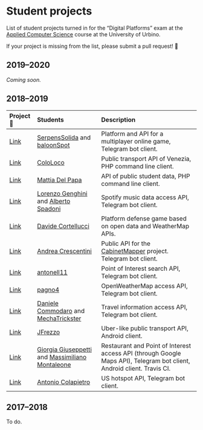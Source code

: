 # Student projects

List of student projects turned in for the “Digital Platforms” exam at the [Applied Computer Science](https://informatica.uniurb.it) course at the University of Urbino.

If your project is missing from the list, please submit a pull request! 🙏

## 2019–2020

*Coming soon.*

## 2018–2019

| Project 🔗 | Students | Description |
| :--- | :--- | :--- |
| [Link](https://github.com/SerpensSolida/progetto-piattaforme) | [SerpensSolida](https://github.com/SerpensSolida) and [baloonSpot](https://github.com/baloonSpot) | Platform and API for a multiplayer online game, Telegram bot client. |
| [Link](https://github.com/ColoLoco/Progetto_PDGT_2018) | [ColoLoco](https://github.com/ColoLoco) | Public transport API of Venezia, PHP command line client. |
| [Link](https://github.com/Delpixe/PDGT) | [Mattia Del Papa](https://github.com/Delpixe) | API of public student data, PHP command line client. |
| [Link](https://github.com/Albisyx/progettoPDGT) | [Lorenzo Genghini](https://github.com/Lorenzo1997) and [Alberto Spadoni](https://github.com/Albisyx) | Spotify music data access API, Telegram bot client. |
| [Link](https://github.com/Dodoveloper/pdgt-game) | [Davide Cortellucci](https://github.com/Dodoveloper) | Platform defense game based on open data and WeatherMap APIs.
| [Link](https://github.com/ElCresh/CabinetMapper-API-TelegramBot) | [Andrea Crescentini](https://github.com/ElCresh) | Public API for the [CabinetMapper](https://cabinetmapper.andreacrescentini.com/) project. Telegram bot client. |
| [Link](https://github.com/antonell11/Piattaforme) | [antonell11](https://github.com/antonell11) | Point of Interest search API, Telegram bot client. |
| [Link](https://github.com/pagno4/ProgettoPiattaforme) | [pagno4](https://github.com/pagno4) | OpenWeatherMap access API, Telegram bot client. |
| [Link](https://github.com/MechaTrickster/Bot-Ticelli) | [Daniele Commodaro](https://github.com/pankake) and [MechaTrickster](https://github.com/MechaTrickster) | Travel information access API, Telegram bot client. |
| [Link](https://github.com/JFrezzo/ServizioTrasportoPDGT) | [JFrezzo](https://github.com/JFrezzo) | Uber-like public transport API, Android client. |
| [Link](https://github.com/Fast0n/ProgettoPDGT) | [Giorgia Giuseppetti](https://github.com/gg97g) and [Massimiliano Montaleone](https://github.com/Fast0n) | Restaurant and Point of Interest access API (through Google Maps API), Telegram bot client, Android client. Travis CI. |
| [Link](https://github.com/acolapietro2/progetto-pdgt) | [Antonio Colapietro](https://github.com/acolapietro2) | US hotspot API, Telegram bot client. |

## 2017–2018

To do.
